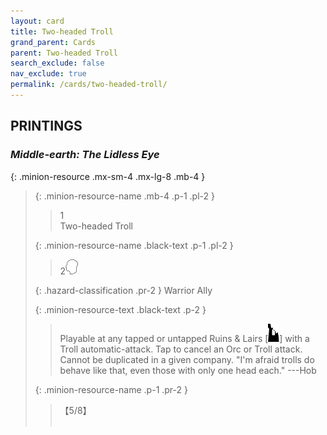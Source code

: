 ```yaml
---
layout: card
title: Two-headed Troll
grand_parent: Cards
parent: Two-headed Troll
search_exclude: false
nav_exclude: true
permalink: /cards/two-headed-troll/
---
```


## PRINTINGS


### _Middle-earth: The Lidless Eye_

{: .minion-resource .mx-sm-4 .mx-lg-8 .mb-4 }
> {: .minion-resource-name .mb-4 .p-1 .pl-2 }
> > <div class="hazard-mp">1</div>
> > <div class="card-name">Two-headed Troll</div>
>
> {: .minion-resource-name .black-text .p-1 .pl-2 }
> > 2![](/assets/images/mind.svg)
>
> {: .hazard-classification .pr-2 }
> Warrior Ally
>
> {: .minion-resource-text .black-text .p-2 }
> > Playable at any tapped or untapped Ruins & Lairs \[![](/assets/images/ruinlair.svg)] with a Troll automatic-attack. Tap to cancel an Orc or Troll attack. Cannot be duplicated in a given company.  "I'm afraid trolls do behave like that, even those with only one head each."  ---Hob 
> 
> {: .minion-resource-name .p-1 .pr-2 }
> > <div class="card-shield">【5/8】</div>
> > <div class="card-corruption-white">&nbsp;</div>
